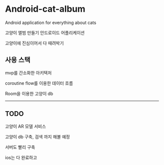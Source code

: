 # Android-cat-album
Android application for everything about cats

고양이 앨범 만들기 안드로이드 어플리케이션

고양이에 진심이어서 다 때려박기

## 사용 스택

mvp를 간소화한 아키택처

coroutine flow를 이용한 데이터 흐름

Room을 이용한 고양이 db

---------------------
## TODO 

고양이 AR 모델 서비스

고양이 db 구축, 검색 까지 해볼 예정

서버도 빨리 구축

ios는 다 완료하고

